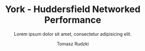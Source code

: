 ---
# date: 2010-09-10 12:26:40
layout: post
title: York - Huddersfield Networked Performance
subtitle: Lorem ipsum dolor sit amet, consectetur adipisicing elit.
description: This dataset contains audio and video materials recorded during a networked music performance which took place on 22.08.2023 between the Univesity of York and University of Huddersfield.

image: https://res.cloudinary.com/dhwvtuay6/image/upload/c_scale,w_800/v1705507835/IMG_4783_rlophx.jpg
optimized_image: https://res.cloudinary.com/dhwvtuay6/image/upload/c_scale,w_360/v1705507835/IMG_4783_rlophx.jpg
category: music
tags:
  - ambisonics
  - networked music performance
author: Tomasz Rudzki
---